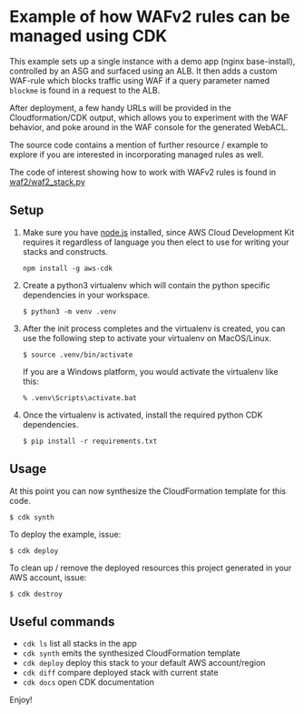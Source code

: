 
# Example of how WAFv2 rules can be managed using CDK

This example sets up a single instance with a demo app (nginx base-install), controlled by
an ASG and surfaced using an ALB. It then adds a custom WAF-rule which blocks traffic using
WAF if a query parameter named `blockme` is found in a request to the ALB.

After deployment, a few handy URLs will be provided in the Cloudformation/CDK output, which
allows you to experiment with the WAF behavior, and poke around in the WAF console for the
generated WebACL.

The source code contains a mention of further resource / example to explore if you are
interested in incorporating managed rules as well.

The code of interest showing how to work with WAFv2 rules is found in
[waf2/waf2_stack.py][1]

## Setup
1. Make sure you have [node.js][2] installed, since AWS Cloud Development Kit requires it regardless
   of language you then elect to use for writing your stacks and constructs.
    ```
    npm install -g aws-cdk
    ```

2. Create a python3 virtualenv which will contain the python specific dependencies in your workspace.
    ```
    $ python3 -m venv .venv
    ```

3.  After the init process completes and the virtualenv is created, you can use the following
    step to activate your virtualenv on MacOS/Linux.

    ```
    $ source .venv/bin/activate
    ```

    If you are a Windows platform, you would activate the virtualenv like this:

    ```
    % .venv\Scripts\activate.bat
    ```

4.  Once the virtualenv is activated, install the required python CDK dependencies.

    ```
    $ pip install -r requirements.txt
    ```

## Usage
At this point you can now synthesize the CloudFormation template for this code.

```
$ cdk synth
```

To deploy the example, issue:

```
$ cdk deploy
```

To clean up / remove the deployed resources this project generated in your AWS account, issue:

```
$ cdk destroy
```


## Useful commands

 * `cdk ls`          list all stacks in the app
 * `cdk synth`       emits the synthesized CloudFormation template
 * `cdk deploy`      deploy this stack to your default AWS account/region
 * `cdk diff`        compare deployed stack with current state
 * `cdk docs`        open CDK documentation

Enjoy!

[1]: waf2/waf2_stack.py
[2]: https://nodejs.org/en/download/

